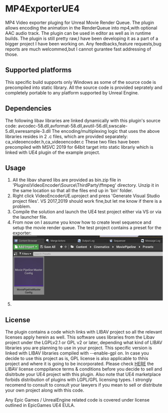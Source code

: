 # MP4ExporterUE4

MP4 Video exporter pluging for Unreal Movie Render Queue.
The plugin allows encoding the animation in the RenderQueue into mp4,with optional AAC audio track.
The plugin can be used in editor as well as in runtime builds.
The plugin is still pretty raw,I have been developing it as a part of a bigger project I have been working on.
Any feedbacks,feature requests,bug reports are much welcommed,but I cannot gurantee fast addressing of those.


## Supported platforms

This specific build supports only Windows as some of the source code is precompiled into static library.
All the source code is provided seprately and completely portable to any platform supported by Unreal Engine.

## Dependencies
The following libav libraries are linked dynamically with this plugin's source code: avcodec-58.dll,avformat-58.dll,avutil-56.dll,swscale-5.dll,swresample-3.dll
The encoding/multiplexing logic that uses the above libraries resides in 2 .c files, which are provided separately: ca_videoencoder.h,ca_videoencoder.c
These two files have been precompiled with MSVC 2019 for 64bit target into static librariy which is linked with UE4 plugin of the example project.


## Usage

1. All the libav shared libs are provided as bin.zip file in 'Plugins\VideoEncoder\Source\ThirdParty\ffmpeg' directory. Unzip it in the same location so that all the files end up in 'bin' folder.
2. Right click VideoEncoderUE.uproject and press 'Generate Visual Studio project files'. VS 2017,2019 should work fine,but let me know if there is a problem.
3. Compile the solution and launch the UE4 test project either via VS or via the launcher file.
4. From now on I assume you know how to create level sequence and setup the movie render queue. The test project contains a preset for the exporter:
![MP4 exporter preset](/Docs/p1.JPG)
6. 


## License
The plugin contains a code which links with LIBAV project so all the relevant licenses apply herein as well.
This software uses libraries from the Libav project under the LGPLv2.1 or GPL v2 or later, depending what kind of LIBAV libraries you
are planning to use in your project. This specific version is linked with LIBAV libraries compiled with --enable-gpl on. In case you 
decide to use this project as is, GPL license is also applicable to thhis project and where it is going to be incorporated.
Please check [HERE](https://libav.org/legal/) the LIBAV license comppilance terms & conditions before you decide to sell and disitrbute your UE4
project with this plugin. Also note that UE4 marketplace forbids distribution of plugins with LGPL/GPL licensing types.
I strongly recomend to consult to consult your lawyers if you mean to sell or distribute your own project along with this code.

Any Epic Games / UnrealEngine related code is covered under license outlined in EpicGames UE4 EULA.



 



